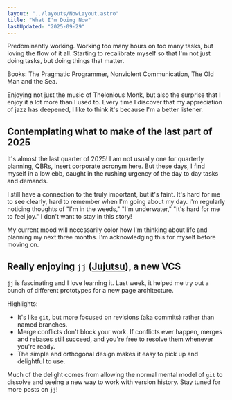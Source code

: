 ```yaml
---
layout: "../layouts/NowLayout.astro"
title: "What I'm Doing Now"
lastUpdated: "2025-09-29"
---
```


Predominantly working. Working too many hours on too many tasks, but loving the flow of it all. Starting to recalibrate myself so that I'm not just doing tasks, but doing things that matter.

Books: The Pragmatic Programmer, Nonviolent Communication, The Old Man and the Sea.

Enjoying not just the music of Thelonious Monk, but also the surprise that I enjoy it a lot more than I used to. Every time I discover that my appreciation of jazz has deepened, I like to think it's because I'm a better listener.

## Contemplating what to make of the last part of 2025

It's almost the last quarter of 2025! I am not usually one for quarterly planning, QBRs, insert corporate acronym here. But these days, I find myself in a low ebb, caught in the rushing urgency of the day to day tasks and demands.

I still have a connection to the truly important, but it's faint. It's hard for me to see clearly, hard to remember when I'm going about my day. I'm regularly noticing thoughts of "I'm in the weeds," "I'm underwater," "It's hard for me to feel joy." I don't want to stay in this story!

My current mood will necessarily color how I'm thinking about life and planning my next three months. I'm acknowledging this for myself before moving on.

## Really enjoying `jj` ([Jujutsu](https://jj-vcs.github.io/jj/latest/)), a new VCS

`jj` is fascinating and I love learning it. Last week, it helped me try out a bunch of different prototypes for a new page architecture.

Highlights:

- It's like `git`, but more focused on revisions (aka commits) rather than named branches.
- Merge conflicts don't block your work. If conflicts ever happen, merges and rebases still succeed, and you're free to resolve them whenever you're ready.
- The simple and orthogonal design makes it easy to pick up and delightful to use.

Much of the delight comes from allowing the normal mental model of `git` to dissolve and seeing a new way to work with version history. Stay tuned for more posts on `jj`!
